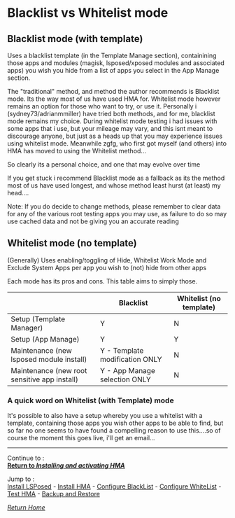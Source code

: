 # Blacklist vs Whitelist mode

## Blacklist mode (with template)

Uses a blacklist template (in the Template Manage section), containining those apps and modules (magisk, lsposed/xposed modules and associated apps) you wish you hide from a list of apps you select in the App Manage section.

The "traditional" method, and method the author recommends is Blacklist mode. Its the way most of us have used HMA for. Whitelist mode however remains an option for those who want to try, or use it. Personally i (sydney73/adrianmmiller) have tried both methods, and for me, blacklist mode remains my choice. During whitelist mode testing i had issues with some apps that i use, but your mileage may vary, and this isnt meant to discourage anyone, but just as a heads up that you may experience issues using whitelist mode. Meanwhile zgfg, who first got myself (and others) into HMA has moved to using the Whitelist method...

So clearly its a personal choice, and one that may evolve over time

If you get stuck i recommend Blacklist mode as a fallback as its the method most of us have used longest, and whose method least hurst (at least) my head....

Note: If you do decide to change methods, please remember to clear data for any of the various root testing apps you may use, as failure to do so may use cached data and not be giving you an accurate reading


## Whitelist mode (no template)

(Generally) Uses enabling/toggling of Hide, Whitelist Work Mode and Exclude System Apps per app you wish to (not) hide from other apps


Each mode has its pros and cons. This table aims to simply those. 

||Blacklist|Whitelist (no template)|
|---|---|---|
| Setup (Template Manager)|Y|N|
| Setup (App Manage)|Y|Y|
|Maintenance (new lsposed module install)|Y - Template modification ONLY|N|
|Maintenance (new root sensitive app install)|Y - App Manage selection ONLY|N|


### A quick word on Whitelist (with Template) mode
It's possible to also have a setup whereby you use a whitelist with a template, containing those apps you wish other apps to be able to find, but so far no one seems to have found a compelling reason to use this....so of course the moment this goes live, i'll get an email...

---

Continue to :<br>
[<b>Return to <i>Installing and activating HMA</i></b>](Install.md)<br>

Jump to :<br>
[Install LSPosed] - [Install HMA] - [Configure BlackList] - [Configure WhiteList] - [Test HMA] - [Backup and Restore]<br>

[<i>Return Home</i>](README.md)

<!--List of page links-->
[HMA Home]: (README.md)
[Install LSPosed]: Install-LSPosed.md
[Install HMA]: Install.md
[Compare HMA Blacklist vs Whitelist Methods]: BlacklistvsWhitelist.md
[Configure BlackList]: BlackList.md
[Configure WhiteList]: WhiteList.md
[Test HMA]: TestHMA.md
[Backup and Restore]: BackupAndRestore.md
[KnownIssues]: https://github.com/mModule/guide_hma/blob/master/KnownIssues.md

[Magisk Pages]: MagiskTOC.md
[Magisk USNF]: https://github.com/mModule/guide_hma/blob/master/Magisk-SafetyNet-Fix.md
[PlayIntegrity]: https://github.com/mModule/guide_hma/blob/master/Integrity-Check.md
[MagiskHide]: https://github.com/mModule/guide_hma/blob/master/Magisk-Hide.md
